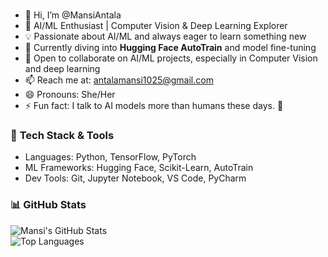 ###
- 👋 Hi, I’m @MansiAntala
- 🚀 AI/ML Enthusiast | Computer Vision & Deep Learning Explorer
- 💡 Passionate about AI/ML and always eager to learn something new
- 🌱 Currently diving into **Hugging Face AutoTrain** and model fine-tuning
- 💞️ Open to collaborate on AI/ML projects, especially in Computer Vision and deep learning  
- 📫 Reach me at: antalamansi1025@gmail.com
- 😄 Pronouns: She/Her
- ⚡ Fun fact: I talk to AI models more than humans these days. 🤖

### 🔧 **Tech Stack & Tools**  
- Languages: Python, TensorFlow, PyTorch  
- ML Frameworks: Hugging Face, Scikit-Learn, AutoTrain  
- Dev Tools: Git, Jupyter Notebook, VS Code, PyCharm  

### 📊 **GitHub Stats**  
![Mansi's GitHub Stats](https://github-readme-stats.vercel.app/api?username=MansiAntala&show_icons=true&theme=radical)  
![Top Languages](https://github-readme-stats.vercel.app/api/top-langs/?username=MansiAntala&layout=compact&theme=radical)  


<!---
MansiAntala/MansiAntala is a ✨ special ✨ repository because its `README.md` (this file) appears on your GitHub profile.
You can click the Preview link to take a look at your changes.
--->
